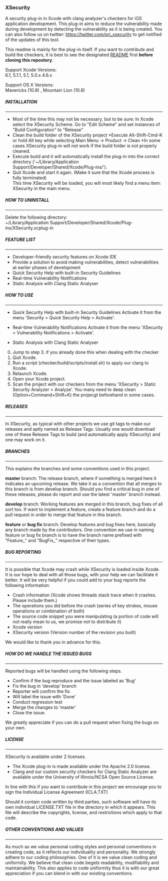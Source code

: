 ### XSecurity

A security plug-in in Xcode with clang analyzer's checkers for iOS application development. 
This plug-in aims to reduce the vulnerability made during development by detecting the vulnerability 
as it is being created. You can also follow us on twitter: https://twitter.com/prj_xsecurity to get notified of the updates of this tool.

This readme is mainly for the plug-in itself. If you want to contribute and build the checkers, it is best to see
the designated [README](https://github.com/XSecurity/XSecurity/tree/master/checker) first **before cloning this repostory**.

Support Xcode Versions:  
6.1, 5.1.1, 5.1, 5.0.x 4.6.x

Support OS X Versions:  
Mavericks (10.9) , Mountain Lion (10.8)


##### INSTALLATION
_____________________________

- Most of the time this may not be necessary, but to be sure:
In Xcode select the XSecurity Scheme. Go to "Edit Scheme" and set instances of "Build Configuration" to "Release"  
- Clean the build folder of the XSecurity project
  *Execute Alt-Shift-Cmd-K or hold Alt key while selecting  Main Menu -> Product -> Clean
  *In some cases XSecurity plug-in will not work if the build folder is not properly cleaned. 
- Execute build and it will automatically install the plug-in into the correct directory ('~/Library/Application Support/Developer/Shared/Xcode/Plug-ins/').  
- Quit Xcode and start it again. (Make it sure that the Xcode process is fully terminated)  
This time XSecurity will be loaded, you will most likely find a menu item: XSecurity in the main menu. 


##### HOW TO UNINSTALL
_____________________________

Delete the following directory:  
~/Library/Application Support/Developer/Shared/Xcode/Plug-ins/XSecurity.xcplug-in


##### FEATURE LIST
_____________________________

- Developer-friendly security features on Xcode IDE
- Provide a solution to avoid making vulnerabilities, detect vulnerabilities at earlier phases of 
  development
- Quick Security Help with built-in Security Guidelines
- Real-time Vulnerability Notifications
- Static Analysis with Clang Static Analyser

##### HOW TO USE
_____________________________

- Quick Security Help with built-in Security Guidelines
 Activate it from the menu 'Security > Quick Security Help > Activate'.

- Real-time Vulnerability Notifications
 Activate it from the menu 'XSecurity > Vulnerability Notifications > Activate'.

- Static Analysis with Clang Static Analyser
 0. Jump to step 3. if you already done this when dealing with the checker  
 1. Quit Xcode.
 2. Run a script (checker/build/scripts/install.sh) to apply our clang to Xcode.
 3. Relaunch Xcode.
 4. Open your Xcode project.
 5. Scan the project with our checkers from the menu 'XSecurity > Static Security Analyzer > Analyze'.
    You many need to deep clean (Option+Command+Shift+K) the projecgt beforehand in some cases.


##### RELEASES
_____________________________

In XSecurity, as typical with other projects we use git tags to make our releases and aptly named as 
Release Tags. Usually one would download one of these Release Tags to build (and automatically 
apply XSecurity) and one may work on it. 


##### BRANCHES
_____________________________

This explains the branches and some conventions used in this project.

**master** branch:
  The release branch, where if something is merged here it indicates an upcoming release. 
  We take it as a convention that all merges to this branch is from develop branch. 
  Should you find a critical bug in one of these releases, please do report and use the latest 'master'
  branch instead.
                   
**develop** branch:
  Working features are merged in this branch, bug fixes of all sort too. If want to implement a feature,
  create a feature branch and do a pull request in order to merge that feature in this branch.

**feature** or **bug fix** branch:
  Develop features and bug fixes here, basically any branch made by the contributors. One convention we use
  in naming feature or bug fix branch is to have the branch name prefixed with "Feature_" and "BugFix_" 
  respective of their types.


##### BUG REPORTING
_____________________________

It is possible that Xcode may crash while XSecurity is loaded inside Xcode. It is our hope to deal with all 
those bugs, with your help we can facilitate it better. It will be very helpful if you could add to your bug 
reports the following information:

- Crash information (Xcode shows threads stack trace when it crashes. Please include them.)
- The operations you did before the crash (series of key strokes, mouse operations or combination of both)
- The source code snippet you were manipulating (a portion of code will not really mean to us, we promise not 
  to distribute it)
- Xcode version
- XSecurity version (Version number of the revision you built)

We would like to thank you in advance for this.

##### HOW DO WE HANDLE THE ISSUED BUGS
_____________________________

Reported bugs will be handled using the following steps.

- Confirm if the bug reproduce and the issue labeled as 'Bug'
- Fix the bug in 'develop' branch
- Reporter will confirm the fix
- Will label the issue with 'Done'
- Conduct regression test
- Merge the changes to 'master'
- Close the issue.

We greatly appreciate if you can do a pull request when fixing the bugs on your own.


##### LICENSE
_____________________________

XSecurity is available under 2 licenses.
- The Xcode plug-in is made available under the Apache 2.0 license.
- Clang and our custom security checkers for Clang Static Analyzer are available under the University of Illinois/NCSA Open Source License.

In line with this if you want to contribute in this project we encourage you to sign the Individual License Agreement (ICLA.TXT)

Should it contain code written by third parties, such software will have its own individual LICENSE.TXT file in the directory in which it appears. This file will describe the copyrights, license, and restrictions which apply to that code.

##### OTHER CONVENTIONS AND VALUES
_____________________________

As much as we value personal coding styles and personal conventions in creating code, as it reflects
our individuality and personality. We strongly adhere to our coding philosophies. One of it is we value 
clean coding and uniformity. We believe that clean code begets readability, modifiability and 
maintainability. This also applies to code uniformity thus it is with our great appreciation if you can 
blend in with our existing conventions.


